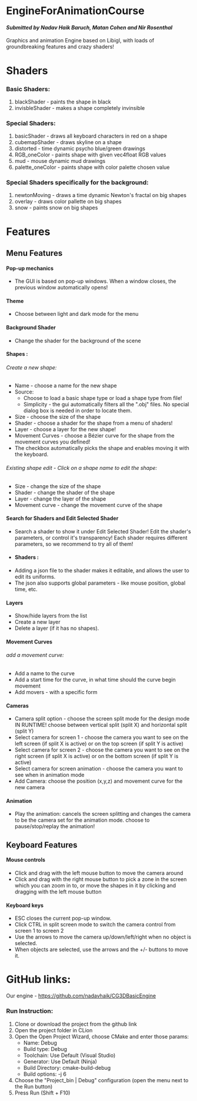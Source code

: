 # EngineForAnimationCourse
#### _Submitted by Nadav Haik Baruch, Matan Cohen and Nir Rosenthal_


Graphics and animation Engine based on Libigl, with loads of groundbreaking features and crazy shaders!

# Shaders
### Basic Shaders:
1) blackShader - paints the shape in black
2) invisbleShader - makes a shape completely invinsible 

### Special Shaders:
1) basicShader - draws all keyboard characters in red on a shape
2) cubemapShader - draws skyline on a shape
3) distorted - time dynamic psycho blue/green drawings
4) RGB_oneColor - paints shape with given vec4float RGB values
5) mud - mouse dynamic mud drawings
6) palette_oneColor - paints shape with color palette chosen value


### Special Shaders specifically for the background:
1) newtonMoving - draws a time dynamic Newton's fractal on big shapes
2) overlay - draws color pallette on big shapes
3) snow - paints snow on big shapes


# Features

## Menu Features
#### Pop-up mechanics
- The GUI is based on pop-up windows. When a window closes, the previous window automatically opens!
#### Theme 
- Choose between light and dark mode for the menu
#### Background Shader 
- Change the shader for the background of the scene
#### Shapes : 
###### Create a new shape:
- Name - choose a name for the new shape
- Source:
  - Choose to load a basic shape type or load a shape type from file!
  - Simplicity - the gui automatically filters all the ".obj" files. No special dialog box is needed in order to locate them.
- Size - choose the size of the shape
- Shader - choose a shader for the shape from a menu of shaders!
- Layer - choose a layer for the new shape!
- Movement Curves - choose a Bézier curve for the shape from the movement curves you defined!
- The checkbox automatically picks the shape and enables moving it with the keyboard.
###### Existing shape edit - Click on a shape name to edit the shape:
- Size - change the size of the shape
- Shader - change the shader of the shape
- Layer - change the layer of the shape
- Movement curve - change the movement curve of the shape
 #### Search for Shaders and Edit Selected Shader
- Search a shader to show it under Edit Selected Shader! Edit the shader's parameters, or control it's transparency! Each shader requires different parameters, so we recommend to try all of them!
- #### Shaders :
- Adding a json file to the shader makes it editable, and allows the user to edit its uniforms.
- The json also supports global parameters - like mouse position, global time, etc.
 #### Layers
- Show/hide layers from the list
- Create a new layer
- Delete a layer (if it has no shapes).
#### Movement Curves
###### add a movement curve:
- Add a name to the curve
- Add a start time for the curve, in what time should the curve begin movement
- Add movers - with a specific form
#### Cameras
- Camera split option - choose the screen split mode for the design mode IN RUNTIME! choose between vertical split (split X) and horizontal split (split Y)
- Select camera for screen 1 - choose the camera you want to see on the left screen (if split X is active) or on the top screen (if split Y is active)
- Select camera for screen 2 - choose the camera you want to see on the right screen (if split X is active) or on the bottom screen (if split Y is active)
- Select camera for screen animation - choose the camera you want to see when in animation mode
- Add Camera: choose the position (x,y,z) and movement curve for the new camera
#### Animation
- Play the animation: cancels the screen splitting and changes the camera to be the camera set for the animation mode. choose to pause/stop/replay the animation!

## Keyboard Features
#### Mouse controls
- Click and drag with the left mouse button to move the camera around
- Click and drag with the right mouse button to pick a zone in the screen which you can zoom in to, or move the shapes in it by clicking and dragging with the left mouse button
#### Keyboard keys
- ESC closes the current pop-up window.
- Click CTRL in split screen mode to switch the camera control from screen 1 to screen 2
- Use the arrows to move the camera up/down/left/right when no object is selected.
- When objects are selected, use the arrows and the +/- buttons to move it.
# GitHub links:
Our engine - https://github.com/nadavhaik/CG3DBasicEngine

### Run Instruction:
1. Clone or download the project from the github link
2. Open the project folder in CLion
3. Open the Open Project Wizard, choose CMake and enter those params:
    - Name: Debug
    - Build type: Debug
    - Toolchain: Use Default (Visual Studio)
    - Generator: Use Default (Ninja)
    - Build Directory: cmake-build-debug
    - Build options: -j 6
4. Choose the "Project_bin | Debug" configuration (open the menu next to the Run button)
5. Press Run (Shift + F10)







